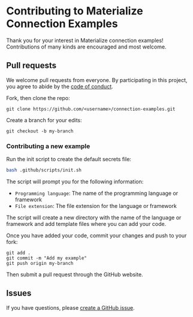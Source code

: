 # Contributing to Materialize Connection Examples

Thank you for your interest in Materialize connection examples!
Contributions of many kinds are encouraged and most welcome.

## Pull requests

We welcome pull requests from everyone. By participating in this project, you
agree to abide by the [code of conduct](CODE_OF_CONDUCT.md).

Fork, then clone the repo:

```
git clone https://github.com/<username>/connection-examples.git
```

Create a branch for your edits:

```
git checkout -b my-branch
```

### Contributing a new example

Run the init script to create the default secrets file:

```bash
bash .github/scripts/init.sh
```

The script will prompt you for the following information:
- `Programming language`: The name of the programming language or framework
- `File extension`: The file extension for the language or framework

The script will create a new directory with the name of the language or framework
and add template files where you can add your code.

Once you have added your code, commit your changes and push to your fork:

```
git add .
git commit -m "Add my example"
git push origin my-branch
```

Then submit a pull request through the GitHub website.

## Issues

If you have questions, please [create a GitHub issue](https://github.com/MaterializeInc/connection-examples/issues/new).
